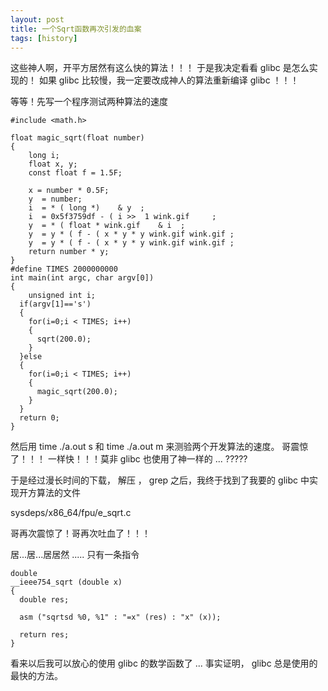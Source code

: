 ```yaml
---
layout: post
title: 一个Sqrt函数再次引发的血案
tags: [history]
---
```


这些神人啊，开平方居然有这么快的算法！！！
于是我决定看看 glibc 是怎么实现的！
如果 glibc 比较慢，我一定要改成神人的算法重新编译 glibc ！！！

等等！先写一个程序测试两种算法的速度 

	#include <math.h>

	float magic_sqrt(float number)
	{
	    long i;
	    float x, y;
	    const float f = 1.5F;

	    x = number * 0.5F;
	    y  = number;
	    i  = * ( long *)    & y  ;
	    i  = 0x5f3759df - ( i >>  1 wink.gif     ;
	    y  = * ( float * wink.gif    & i  ;
	    y  = y * ( f - ( x * y * y wink.gif wink.gif ;
	    y  = y * ( f - ( x * y * y wink.gif wink.gif ;
	    return number * y;
	}
	#define TIMES 2000000000
	int main(int argc, char argv[0])
	{
		unsigned int i;
	  if(argv[1]=='s')
	  {
	    for(i=0;i < TIMES; i++)
	    {
		  sqrt(200.0);
	    }
	  }else
	  {
	    for(i=0;i < TIMES; i++)
	    {
		  magic_sqrt(200.0);
	    }
	  }
	  return 0;
	} 
	

然后用 time ./a.out s 和 time ./a.out m 来测验两个开发算法的速度。
哥震惊了！！！ 一样快！！！莫非 glibc 也使用了神一样的 ... ?????

于是经过漫长时间的下载， 解压 ， grep 之后，我终于找到了我要的 glibc 中实现开方算法的文件

sysdeps/x86_64/fpu/e_sqrt.c

哥再次震惊了！哥再次吐血了！！！

居...居...居居然 ..... 只有一条指令 


	double
	__ieee754_sqrt (double x)
	{
	  double res;

	  asm ("sqrtsd %0, %1" : "=x" (res) : "x" (x));

	  return res;
	} 
	
看来以后我可以放心的使用 glibc 的数学函数了 ... 事实证明， glibc 总是使用的最快的方法。
